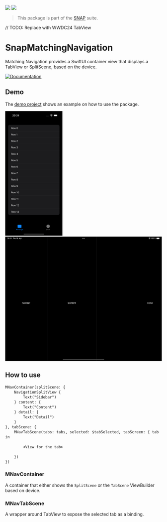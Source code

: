 <!-- Copy badges from SPI -->
[![](https://img.shields.io/endpoint?url=https%3A%2F%2Fswiftpackageindex.com%2Fapi%2Fpackages%2Fsimonnickel%2Fsnap-matching-navigation%2Fbadge%3Ftype%3Dplatforms)](https://swiftpackageindex.com/simonnickel/snap-matching-navigation)
[![](https://img.shields.io/endpoint?url=https%3A%2F%2Fswiftpackageindex.com%2Fapi%2Fpackages%2Fsimonnickel%2Fsnap-matching-navigation%2Fbadge%3Ftype%3Dswift-versions)](https://swiftpackageindex.com/simonnickel/snap-matching-navigation) 

> This package is part of the [SNAP](https://github.com/simonnickel/snap-abstract) suite.


// TODO: Replace with WWDC24 TabView


# SnapMatchingNavigation

Matching Navigation provides a SwiftUI container view that displays a TabView or SplitScene, based on the device. 

[![Documentation][documentation badge]][documentation] 

[documentation]: https://swiftpackageindex.com/simonnickel/snap-matching-navigation/main/documentation/snapmatchingnavigation
[documentation badge]: https://img.shields.io/badge/Documentation-DocC-blue


## Demo

The [demo project](/SnapMatchingNavigationDemo) shows an example on how to use the package.

<img src="/screenshot-iphone.png" height="400"> <img src="/screenshot-ipad.png" height="400">


## How to use


```
MNavContainer(splitScene: {
	NavigationSplitView {
		Text("Sidebar")
	} content: {
		Text("Content")
	} detail: {
		Text("Detail")
	}
}, tabScene: {
	MNavTabScene(tabs: tabs, selected: $tabSelected, tabScreen: { tab in
		
		<View for the tab>
		
	})
})
```

### MNavContainer

A container that either shows the `SplitScene` or the `TabScene` ViewBuilder based on device.


### MNavTabScene

A wrapper around TabView to expose the selected tab as a binding.
